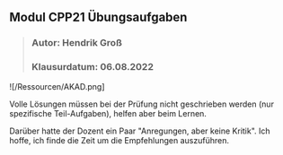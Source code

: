 ## Modul CPP21 Übungsaufgaben
>### Autor: Hendrik Groß
>### Klausurdatum: 06.08.2022

![/Ressourcen/AKAD.png]

Volle Lösungen müssen bei der Prüfung nicht geschrieben werden (nur spezifische Teil-Aufgaben), helfen aber beim Lernen.

Darüber hatte der Dozent ein Paar "Anregungen, aber keine Kritik". Ich hoffe, ich finde die Zeit um die Empfehlungen auszuführen.